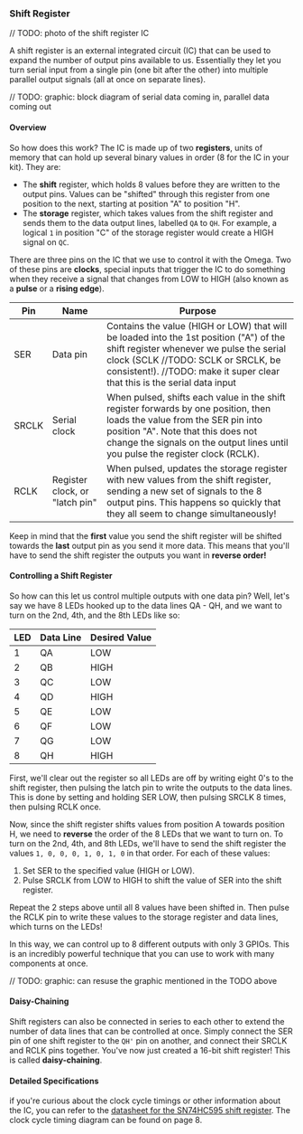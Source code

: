 ### Shift Register

// TODO: photo of the shift register IC

A shift register is an external integrated circuit (IC) that can be used to expand the number of output pins available to us. Essentially they let you turn serial input from a single pin (one bit after the other) into multiple parallel output signals (all at once on separate lines).

// TODO: graphic: block diagram of serial data coming in, parallel data coming out

#### Overview

So how does this work? The IC is made up of two **registers**, units of memory that can hold up several binary values in order (8 for the IC in your kit). They are:

* The **shift** register, which holds 8 values before they are written to the output pins. Values can be "shifted" through this register from one position to the next, starting at position "A" to position "H".
* The **storage** register, which takes values from the shift register and sends them to the data output lines, labelled `QA` to `QH`. For example, a logical `1` in position "C" of the storage register would create a HIGH signal on `QC`.

There are three pins on the IC that we use to control it with the Omega. Two of these pins are **clocks**, special inputs that trigger the IC to do something when they receive a signal that changes from LOW to HIGH (also known as a **pulse** or a **rising edge**).

| Pin | Name | Purpose |
|-|-|-|
| SER | Data pin | Contains the value (HIGH or LOW) that will be loaded into the 1st position ("A") of the shift register whenever we pulse the serial clock (SCLK //TODO: SCLK or SRCLK, be consistent!). //TODO: make it super clear that this is the serial data input|
| SRCLK | Serial clock | When pulsed, shifts each value in the shift register forwards by one position, then loads the value from the SER pin into position "A". Note that this does not change the signals on the output lines until you pulse the register clock (RCLK). |
| RCLK | Register clock, or "latch pin" | When pulsed, updates the storage register with new values from the shift register, sending a new set of signals to the 8 output pins. This happens so quickly that they all seem to change simultaneously! |

Keep in mind that the **first** value you send the shift register will be shifted towards the **last** output pin as you send it more data. This means that you'll have to send the shift register the outputs you want in **reverse order!**

#### Controlling a Shift Register

So how can this let us control multiple outputs with one data pin? Well, let's say we have 8 LEDs hooked up to the data lines QA - QH, and we want to turn on the 2nd, 4th, and the 8th LEDs like so:

| LED | Data Line | Desired Value |
|-|-----------|---------------|
|1| QA | LOW |
|2| QB | HIGH |
|3| QC | LOW |
|4| QD | HIGH |
|5| QE | LOW |
|6| QF | LOW |
|7| QG | LOW |
|8| QH | HIGH |

First, we'll clear out the register so all LEDs are off by writing eight 0's to the shift register, then pulsing the latch pin to write the outputs to the data lines. This is done by setting and holding SER LOW, then pulsing SRCLK 8 times, then pulsing RCLK once.

Now, since the shift register shifts values from position A towards position H, we need to **reverse** the order of the 8 LEDs that we want to turn on. To turn on the 2nd, 4th, and 8th LEDs, we'll have to send the shift register the values `1, 0, 0, 0, 1, 0, 1, 0` in that order. For each of these values:

1. Set SER to the specified value (HIGH or LOW).
1. Pulse SRCLK from LOW to HIGH to shift the value of SER into the shift register.

Repeat the 2 steps above until all 8 values have been shifted in. Then pulse the RCLK pin to write these values to the storage register and data lines, which turns on the LEDs!

In this way, we can control up to 8 different outputs with only 3 GPIOs. This is an incredibly powerful technique that you can use to work with many components at once.

// TODO: graphic: can resuse the graphic mentioned in the TODO above

#### Daisy-Chaining

Shift registers can also be connected in series to each other to extend the number of data lines that can be controlled at once. Simply connect the SER pin of one shift register to the `QH'` pin on another, and connect their SRCLK and RCLK pins together. You've now just created a 16-bit shift register! This is called **daisy-chaining**.

#### Detailed Specifications

if you're curious about the clock cycle timings or other information about the IC, you can refer to the [datasheet for the SN74HC595 shift register](http://www.ti.com/lit/ds/symlink/sn74hc595.pdf). The clock cycle timing diagram can be found on page 8.



<!-- // explanation of a shift register, an external integrated circuit (ic) that takes serial input and provide the data in parallel
// it allows us to essentially expand the number of output pins available to us
// the omega can provide data serially using one data pin, and then the shift register outputs it on its eight data pins

// illustration of how a shift register works
//  - can be simple (clock, serial data in, eight outputs)
//  - explanation of the diagram
//  - the key takeaway should be, pass in 0101 get 0, 1, 0, 1 on the outputs -->
